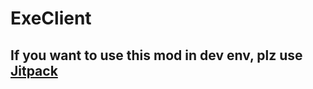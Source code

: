 # ExeClient

## If you want to use this mod in dev env, plz use [Jitpack](https://jitpack.io/#boopwdn/ExeClient)